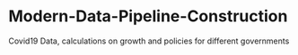# Modern-Data-Pipeline-Construction
Covid19 Data, calculations on growth and policies for different governments
